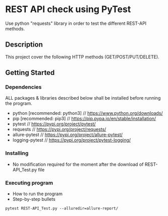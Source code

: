 # REST API check using PyTest

Use python "requests" library in order to test the different REST-API methods.

## Description

This project cover the following HTTP methods (GET/POST/PUT/DELETE).

## Getting Started

### Dependencies

ALL packages & libraries described below shall be installed before running the program.
* python [recommended: python3]     // https://www.python.org/downloads/
* pip  [recommended: pip3]     // https://pip.pypa.io/en/stable/installation/
* pytest          // https://pypi.org/project/pytest/
* requests         // https://pypi.org/project/requests/
* allure-pytest   // https://pypi.org/project/allure-pytest/
* logging-pytest  // https://pypi.org/project/pytest-logging/

### Installing

* No modification required for the moment after the download of REST-API_Test.py file

### Executing program

* How to run the program
* Step-by-step bullets
```
pytest REST-API_Test.py --alluredir=allure-report/
```


